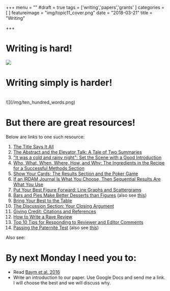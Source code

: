+++
menu = ""
#draft = true
tags = ['writing','papers','grants'
]
categories = [
]
featureimage = "img/topic11_cover.png"
date = "2018-03-21"
title = "Writing"

+++

# Writing is hard!

![](https://imgs.xkcd.com/comics/simple.png)

# Writing simply is harder!

<br>
![](/img/ten_hundred_words.png)

# But there are great resources!

Below are links to one such resource: 

 1. [The Title Says It All](http://www.clinchem.org/cgi/content/full/56/3/357)
 1. [The Abstract and the Elevator Talk: A Tale of Two  Summaries](http://www.clinchem.org/cgi/content/full/56/4/521)
 1. ["It was a cold and rainy night": Set the  Scene with a Good Introduction](http://www.clinchem.org/cgi/content/full/56/5/708)
 1. [Who, What, When, Where, How, and Why: The  Ingredients in the Recipe for a Successful Methods Section](http://www.clinchem.org/cgi/content/full/56/6/897)
 1. [Show Your Cards: The Results Section and the Poker Game](http://www.clinchem.org/cgi/content/full/56/7/1066)
 1. [If an IRDAM Journal Is What You Choose, Then Sequential Results Are What You Use](http://www.clinchem.org/cgi/content/full/56/8/1226)
 1. [Put Your Best Figure Forward: Line Graphs and Scattergrams](http://www.clinchem.org/cgi/content/full/56/8/1229)
 1. [Bars and Pies Make Better Desserts than Figures](http://www.clinchem.org/cgi/content/full/56/9/1394) (also see [this](https://www.biostat.wisc.edu/~kbroman/topten_worstgraphs/))
 1. [Bring Your Best to the Table](http://www.clinchem.org/cgi/content/full/56/10/1528)
 1. [The Discussion Section: Your Closing Argument](http://www.clinchem.org/cgi/content/full/56/11/1671)
 1. [Giving Credit: Citations and References](http://www.clinchem.org/cgi/content/full/57/1/14)
 1. [How to Write a Rave Review](http://www.clinchem.org/cgi/content/full/57/3/388)
 1. [Top 10 Tips for Responding to Reviewer and Editor Comments](http://www.clinchem.org/cgi/content/full/57/4/551)
 1. [Passing the Paternit&eacute; Test](http://www.clinchem.org/cgi/content/full/57/9/1239) (also see [this](http://www.pnas.org/content/early/2018/02/26/1715374115))

 Also see:

<script async class="speakerdeck-embed" data-id="12c6f0d527644ad6a048c5bc78dcdcab" data-ratio="1.33333333333333" src="//speakerdeck.com/assets/embed.js"></script>

# By next Monday I need you to:

- Read [Baym et al. 2016](http://science.sciencemag.org/content/353/6304/1147)
- Write an introduction to our paper. Use Google Docs and send me a link. I will choose the best and we will discuss why.

